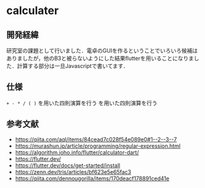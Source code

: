 # calculater

## 開発経緯
研究室の課題として行いました．電卓のGUIを作るということでいろいろ候補はありましたが，他のB3と被らないようにした結果flutterを用いることになりました．計算する部分は一旦Javascriptで書いてます．

## 仕様
`+ - * / ( )` を用いた四則演算を行う
を用いた四則演算を行う



## 参考文献
- https://qiita.com/aql/items/84cead7c028f54e089e0#1--2--3--7
- https://murashun.jp/article/programming/regular-expression.html
- https://algorithm.joho.info/flutter/calculator-dart/
- https://flutter.dev/
- https://flutter.dev/docs/get-started/install
- https://zenn.dev/tris/articles/bf623e5e65fac3
- https://qiita.com/dennougorilla/items/170deacf178891ced41e
